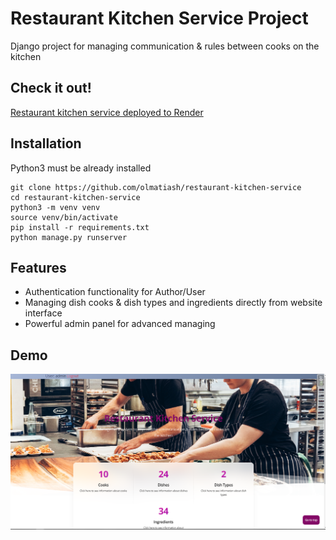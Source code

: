 # Restaurant Kitchen Service Project

Django project for managing communication & rules between cooks on the kitchen

## Check it out!

[Restaurant kitchen service deployed to Render](https://restaurant-kitchen-service-3bui.onrender.com)

## Installation

Python3 must be already installed

``` shell
git clone https://github.com/olmatiash/restaurant-kitchen-service
cd restaurant-kitchen-service
python3 -m venv venv
source venv/bin/activate
pip install -r requirements.txt
python manage.py runserver
```

## Features

* Authentication functionality for Author/User
* Managing dish cooks & dish types and ingredients directly from website interface
* Powerful admin panel for advanced managing

## Demo

![Website Interface](demo.PNG)